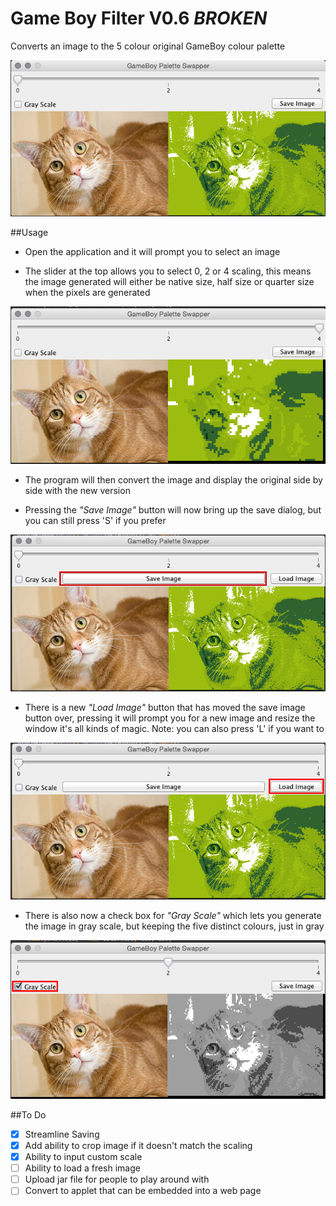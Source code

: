 # Game Boy Filter V0.6 *BROKEN*

Converts an image to the 5 colour original GameBoy colour palette 

![alt tag](https://raw.githubusercontent.com/MoloHunt/GameBoyFilter/master/Images/Program%20Screenshot%20v0.3.png)

##Usage

- Open the application and it will prompt you to select an image

- The slider at the top allows you to select 0, 2 or 4 scaling, this means the image generated will either be native size, half size or quarter size when the pixels are generated

![alt tag](https://raw.githubusercontent.com/MoloHunt/GameBoyFilter/master/Images/Program%20Screenhot%20Selective%20Resolution.png)

- The program will then convert the image and display the original side by side with the new version

- Pressing the *"Save Image"* button will now bring up the save dialog, but you can still press 'S' if you prefer

![alt tag](https://raw.githubusercontent.com/MoloHunt/GameBoyFilter/master/Images/Program%20Screenshot%20Save%20Image%20Button.png)

- There is a new *"Load Image"* button that has moved the save image button over, pressing it will prompt you for a new image and resize the window it's all kinds of magic. Note: you can also press 'L' if you want to

![alt tag](https://raw.githubusercontent.com/MoloHunt/GameBoyFilter/master/Images/Program%20Screenshot%20Load%20Image%20Button.png)

- There is also now a check box for *"Gray Scale"* which lets you generate the image in gray scale, but keeping the five distinct colours, just in gray

![alt tag](https://raw.githubusercontent.com/MoloHunt/GameBoyFilter/master/Images/Program%20Screenshot%20GrayScale.png)


##To Do

- [X] Streamline Saving
- [X] Add ability to crop image if it doesn't match the scaling
- [X] Ability to input custom scale
- [ ] Ability to load a fresh image
- [ ] Upload jar file for people to play around with
- [ ] Convert to applet that can be embedded into a web page
